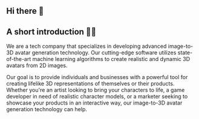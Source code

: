 ## Hi there 👋

## A short introduction 🙋‍♀️ 
We are a tech company that specializes in developing advanced image-to-3D avatar generation technology. Our cutting-edge software utilizes state-of-the-art machine learning algorithms to create realistic and dynamic 3D avatars from 2D images.

Our goal is to provide individuals and businesses with a powerful tool for creating lifelike 3D representations of themselves or their products. Whether you're an artist looking to bring your characters to life, a game developer in need of realistic character models, or a marketer seeking to showcase your products in an interactive way, our image-to-3D avatar generation technology can help.

<!--

**Here are some ideas to get you started:**

🙋‍♀️ A short introduction - what is your organization all about?
🌈 Contribution guidelines - how can the community get involved?
👩‍💻 Useful resources - where can the community find your docs? Is there anything else the community should know?
🍿 Fun facts - what does your team eat for breakfast?
🧙 Remember, you can do mighty things with the power of [Markdown](https://docs.github.com/github/writing-on-github/getting-started-with-writing-and-formatting-on-github/basic-writing-and-formatting-syntax)
-->
